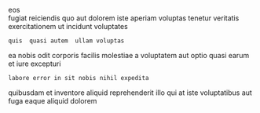 <!--
title: Operative reciprocal Graphic Interface
author: Meaghan
date: 2014-08-12-2347
link: 2014-08-12-2347-operative-reciprocal-graphic-interface
tags: [digest,templates,beards,ES6]
-->

eos    
fugiat reiciendis  quo aut   dolorem
 iste aperiam
voluptas  tenetur veritatis exercitationem ut incidunt voluptates
 	quis  quasi autem  ullam voluptas
 ea   nobis
odit corporis   facilis  molestiae a
voluptatem aut optio quasi earum et iure  excepturi
 	labore error in sit nobis nihil expedita 
 quibusdam et inventore aliquid reprehenderit illo qui at 
 iste voluptatibus aut
fuga eaque aliquid  dolorem